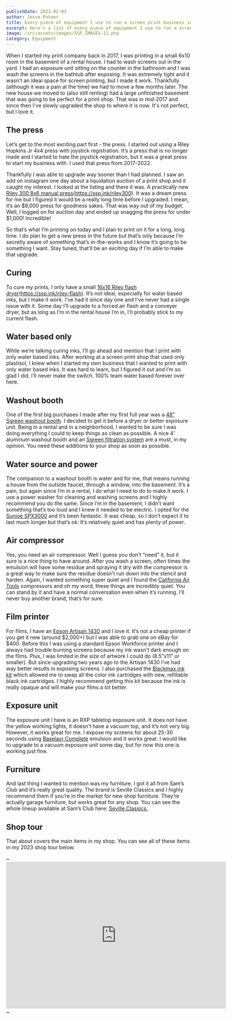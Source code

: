 ```yaml
---
publishDate: 2023-02-03
author: Jesse Poteet
title: Every piece of equipment I use to run a screen print business in my basement
excerpt: Here's a list of every piece of equipment I use to run a screen print business in my basement.
image: /src/assets/images/SSP_IMAGES-11.png
category: Equipment
---
```


When I started my print company back in 2017, I was printing in a small 6x10 room in the basement of a rental house. I had to wash screens out in the yard. I had an exposure unit sitting on the counter in the bathroom and I was wash the screens in the bathtub after exposing. It was extremely tight and it wasn't an ideal space for screen printing, but I made it work. Thankfully (although it was a pain at the time) we had to move a few months later. The new house we moved to (also still renting) had a large unfinished basement that was going to be perfect for a print shop. That was in mid-2017 and since then I've slowly upgraded the shop to where it is now. It's not perfect, but I love it. 

## The press
Let’s get to the most exciting part first - the press. I started out using a Riley Hopkins Jr 4x4 press with joystick registration. It’s a press that is no longer made and I started to hate the joystick registration, but it was a great press to start my business with. I used that press from 2017-2022. 

Thankfully I was able to upgrade way sooner than I had planned. I saw an add on instagram one day about a liquidation auction of a print shop and it caught my interest. I looked at the listing and there it was. A practically new [Riley 300 8x6 manual press](#)(https://ssp.ink/riley300). It was a dream press for me but I figured it would be a really long time before I upgraded. I mean, it’s an $8,000 press for goodness sakes. That was way out of my budget. Well, I logged on for auction day and ended up snagging the press for under $1,000! Incredible! 

So that’s what I’m printing on today and I plan to print on it for a long, long time. I do plan to get a new press in the future but that’s only because I’m secretly aware of something that’s in-the-works and I know it’s going to be something I want. Stay tuned, that’ll be an exciting day if I’m able to make that upgrade.

## Curing
To cure my prints, I only have a small [16x16 Riley flash dryer](#)(https://ssp.ink/riley-flash). It’s not ideal, especially for water based inks, but I make it work. I’ve had it since day one and I’ve never had a single issue with it. Some day I’ll upgrade to a forced air flash and a conveyer dryer, but as long as I’m in the rental house I’m in, I’ll probably stick to my current flash.

## Water based only
While we’re talking curing inks, I’ll go ahead and mention that I print with only water based inks. After working at a screen print shop that used only plastisol, I knew when I started my own business that I wanted to print with only water based inks. It was hard to learn, but I figured it out and I’m so glad I did. I’ll never make the switch. 100% team water based forever over here.

## Washout booth
One of the first big purchases I made after my first full year was a [48” Sgreen washout booth]([16x16%20Riley%20flash%20dryer](https://ssp.ink/riley-flash)). I decided to get it before a dryer or better exposure unit. Being in a rental and in a neighborhood, I wanted to be sure I was doing everything I could to keep things as clean as possible. A nice 4’ aluminum washout booth and an [Sgreen filtration system]([16x16%20Riley%20flash%20dryer](https://ssp.ink/riley-flash)) are a must, in my opinion. You need these additions to your shop as soon as possible.

## Water source and power
The companion to a washout booth is water and for me, that means running a house from the outside faucet, through a window, into the basement. It’s a pain, but again since I’m in a rental, I do what I need to do to make it work. I use a power washer for cleaning and washing screens and I highly recommend you do the same. Since I’m in the basement, I didn’t want something that’s too loud and I knew it needed to be electric. I opted for the [Sunjoe SPX3000](https://amzn.to/3yMOhM0) and it’s been fantastic. It was cheap, so I don’t expect it to last much longer but that’s ok. It’s relatively quiet and has plenty of power. 

## Air compressor
Yes, you need an air compressor. Well I guess you don’t “need” it, but it sure is a nice thing to have around. After you wash a screen, often times the emulsion will have some residue and spraying it dry with the compressor is a great way to make sure the residue doesn’t run down into the stencil and harden. Again, I wanted something super quiet and I found the [California Air Tools](https://amzn.to/3n4RyUA) compressors and oh my word, these things are incredibly quiet. You can stand by it and have a normal conversation even when it’s running. I’ll never buy another brand, that’s for sure.

## Film printer
For films, I have an [Epson Artisan 1430](https://amzn.to/3n0fHLQ) and I love it. It’s not a cheap printer if you get it new (around $2,000+) but I was able to grab one on eBay for $400. Before this I was using a standard Epson Workforce printer and I always had trouble burning screens because my ink wasn’t dark enough on the films. Plus, I was limited in the size of artwork I could do (8.5”x11” or smaller). But since upgrading two years ago to the Artisan 1430 I’ve had way better results in exposing screens. I also purchased the [Blackmax ink kit](https://amzn.to/3n0fHLQ) which allowed me to swap all the color ink cartridges with new, refillable black ink cartridges. I highly recommend getting this kit because the ink is really opaque and will make your films a lot better.

## Exposure unit
The exposure unit I have is an RXP tabletop exposure unit. It does not have the yellow working lights, it doesn’t have a vacuum top, and it’s not very big. However, it works great for me. I expose my screens for about 25-30 seconds using [Baselayr Complete](https://ssp.ink/emulsion) emulsion and it works great. I would like to upgrade to a vacuum exposure unit some day, but for now this one is working just fine.

## Furniture
And last thing I wanted to mention was my furniture. I got it all from Sam’s Club and it’s really great quality. The brand is Seville Classics and I highly recommend them if you’re in the market for new shop furniture. They’re actually garage furniture, but works great for any shop. You can see the whole lineup available at Sam’s Club here: [Seville Classics.](https://www.samsclub.com/s/seville%20classics)

## Shop tour
That about covers the main items in my shop. You can see all of these items in my 2023 shop tour below.


~<iframe width="600" height="400" src="https://www.youtube.com/embed/J5q61XINLuU" frameborder="0" allow="accelerometer; autoplay; encrypted-media; gyroscope; picture-in-picture" allowfullscreen>~~</iframe>~
